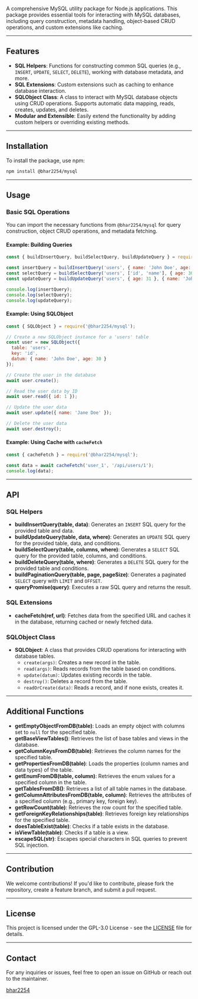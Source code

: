 A comprehensive MySQL utility package for Node.js applications. This package provides essential tools for interacting with MySQL databases, including query construction, metadata handling, object-based CRUD operations, and custom extensions like caching.

---

## Features

- **SQL Helpers**: Functions for constructing common SQL queries (e.g., `INSERT`, `UPDATE`, `SELECT`, `DELETE`), working with database metadata, and more.
- **SQL Extensions**: Custom extensions such as caching to enhance database interaction.
- **SQLObject Class**: A class to interact with MySQL database objects using CRUD operations. Supports automatic data mapping, reads, creates, updates, and deletes.
- **Modular and Extensible**: Easily extend the functionality by adding custom helpers or overriding existing methods.

---

## Installation

To install the package, use npm:

```bash
npm install @bhar2254/mysql
```

---

## Usage

### Basic SQL Operations

You can import the necessary functions from `@bhar2254/mysql` for query construction, object CRUD operations, and metadata fetching.

#### Example: Building Queries

```javascript
const { buildInsertQuery, buildSelectQuery, buildUpdateQuery } = require('@bhar2254/mysql');

const insertQuery = buildInsertQuery('users', { name: 'John Doe', age: 30 });
const selectQuery = buildSelectQuery('users', ['id', 'name'], { age: 30 });
const updateQuery = buildUpdateQuery('users', { age: 31 }, { name: 'John Doe' });

console.log(insertQuery);
console.log(selectQuery);
console.log(updateQuery);
```

#### Example: Using SQLObject

```javascript
const { SQLObject } = require('@bhar2254/mysql');

// Create a new SQLObject instance for a 'users' table
const user = new SQLObject({
  table: 'users',
  key: 'id',
  datum: { name: 'John Doe', age: 30 }
});

// Create the user in the database
await user.create();

// Read the user data by ID
await user.read({ id: 1 });

// Update the user data
await user.update({ name: 'Jane Doe' });

// Delete the user data
await user.destroy();
```

#### Example: Using Cache with `cacheFetch`

```javascript
const { cacheFetch } = require('@bhar2254/mysql');

const data = await cacheFetch('user_1', '/api/users/1');
console.log(data);
```

---

## API

### SQL Helpers

- **buildInsertQuery(table, data)**: Generates an `INSERT` SQL query for the provided table and data.
- **buildUpdateQuery(table, data, where)**: Generates an `UPDATE` SQL query for the provided table, data, and conditions.
- **buildSelectQuery(table, columns, where)**: Generates a `SELECT` SQL query for the provided table, columns, and conditions.
- **buildDeleteQuery(table, where)**: Generates a `DELETE` SQL query for the provided table and conditions.
- **buildPaginationQuery(table, page, pageSize)**: Generates a paginated `SELECT` query with `LIMIT` and `OFFSET`.
- **queryPromise(query)**: Executes a raw SQL query and returns the result.

### SQL Extensions

- **cacheFetch(ref, url)**: Fetches data from the specified URL and caches it in the database, returning cached or newly fetched data.
  
### SQLObject Class

- **SQLObject**: A class that provides CRUD operations for interacting with database tables.  
  - `create(args)`: Creates a new record in the table.
  - `read(args)`: Reads records from the table based on conditions.
  - `update(datum)`: Updates existing records in the table.
  - `destroy()`: Deletes a record from the table.
  - `readOrCreate(data)`: Reads a record, and if none exists, creates it.

---

## Additional Functions

- **getEmptyObjectFromDB(table)**: Loads an empty object with columns set to `null` for the specified table.
- **getBaseViewTables()**: Retrieves the list of base tables and views in the database.
- **getColumnKeysFromDB(table)**: Retrieves the column names for the specified table.
- **getPropertiesFromDB(table)**: Loads the properties (column names and data types) of the table.
- **getEnumFromDB(table, column)**: Retrieves the enum values for a specified column in the table.
- **getTablesFromDB()**: Retrieves a list of all table names in the database.
- **getColumnAttributesFromDB(table, column)**: Retrieves the attributes of a specified column (e.g., primary key, foreign key).
- **getRowCount(table)**: Retrieves the row count for the specified table.
- **getForeignKeyRelationships(table)**: Retrieves foreign key relationships for the specified table.
- **doesTableExist(table)**: Checks if a table exists in the database.
- **isViewTable(table)**: Checks if a table is a view.
- **escapeSQL(str)**: Escapes special characters in SQL queries to prevent SQL injection.

---

## Contribution

We welcome contributions! If you'd like to contribute, please fork the repository, create a feature branch, and submit a pull request.

---

## License

This project is licensed under the GPL-3.0 License - see the [LICENSE](LICENSE) file for details.

---

## Contact

For any inquiries or issues, feel free to open an issue on GitHub or reach out to the maintainer.

[bhar2254](https://github.com/bhar2254)
